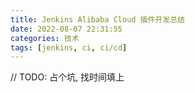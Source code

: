 ```yaml
---
title: Jenkins Alibaba Cloud 插件开发总结
date: 2022-08-07 22:31:55
categories: 技术 
tags: [jenkins, ci, ci/cd]
---
```


// TODO: 占个坑, 找时间填上